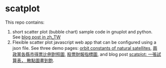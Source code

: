 # scatplot

This repo contains:
1. short scatter plot (bubble chart) sample code in gnuplot and python.
   See [blog post in zh\_TW](https://newtoypia.blogspot.com/2018/09/scatter-plot-bubble-chart.html)
2. Flexible scatter plot javascript web app that can be configured using a json file.
   See three demo pages: [orbit constants of natural satellites](https://ckhung.github.io/scatplot/), [兩政黨各縣市得票比例對照圖](https://ckhung.github.io/scatplot/?c=elec20/leg_at_large.json), [股票財報指標圖](https://ckhung.github.io/scatplot/?c=stock/greg.json), and blog post [scatplot: 一張試算表， 散點圖畫到飽](https://newtoypia.blogspot.com/2020/02/scatplot.html).
